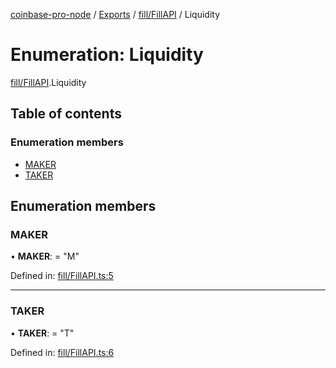 [coinbase-pro-node](../../README.md) / [Exports](../../modules.md) / [fill/FillAPI](../../modules/fill_fillapi.md) / Liquidity

# Enumeration: Liquidity

[fill/FillAPI](../../modules/fill_fillapi.md).Liquidity

## Table of contents

### Enumeration members

- [MAKER](fillapi.liquidity.md#maker)
- [TAKER](fillapi.liquidity.md#taker)

## Enumeration members

### MAKER

• **MAKER**: = "M"

Defined in: [fill/FillAPI.ts:5](https://github.com/bennycode/coinbase-pro-node/blob/7d07dce/src/fill/FillAPI.ts#L5)

---

### TAKER

• **TAKER**: = "T"

Defined in: [fill/FillAPI.ts:6](https://github.com/bennycode/coinbase-pro-node/blob/7d07dce/src/fill/FillAPI.ts#L6)
